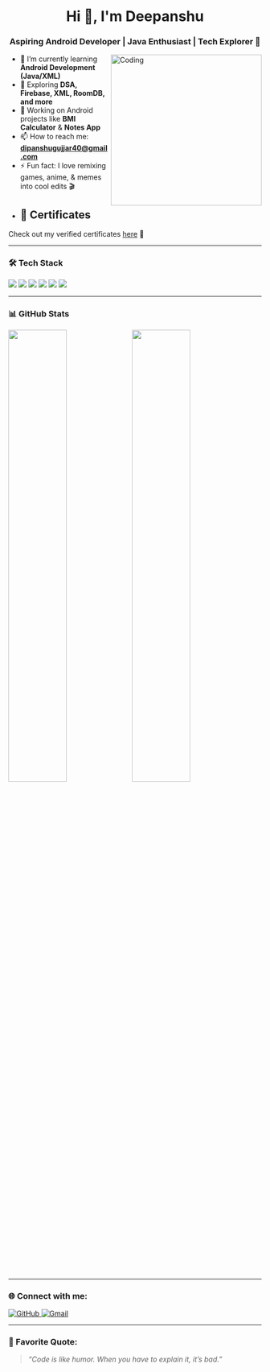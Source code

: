 <h1 align="center">Hi 👋, I'm Deepanshu</h1>
<h3 align="center">Aspiring Android Developer | Java Enthusiast | Tech Explorer 🚀</h3>

<img align="right" alt="Coding" width="300" src="https://cdn.dribbble.com/users/1162077/screenshots/3848914/programmer.gif" />

- 🌱 I’m currently learning **Android Development (Java/XML)**
- 🧠 Exploring **DSA, Firebase, XML, RoomDB, and more**
- 📱 Working on Android projects like **BMI Calculator** & **Notes App**
- 📫 How to reach me: **dipanshugujjar40@gmail.com**
- ⚡ Fun fact: I love remixing games, anime, & memes into cool edits 🎬
- ## 📄 Certificates  
Check out my verified certificates [here](./certificates/README.md) 📜




---

### 🛠️ Tech Stack
<p align="left">
  <img src="https://img.shields.io/badge/Java-ED8B00?style=for-the-badge&logo=java&logoColor=white" />
  <img src="https://img.shields.io/badge/Android-3DDC84?style=for-the-badge&logo=android&logoColor=white" />
  <img src="https://img.shields.io/badge/XML-FF9900?style=for-the-badge&logo=xml&logoColor=white" />
  <img src="https://img.shields.io/badge/Firebase-FFCA28?style=for-the-badge&logo=firebase&logoColor=black" />
  <img src="https://img.shields.io/badge/GitHub-000?style=for-the-badge&logo=github&logoColor=white" />
  <img src="https://img.shields.io/badge/VS%20Code-007ACC?style=for-the-badge&logo=visual-studio-code&logoColor=white" />
</p>

---

### 📊 GitHub Stats
<p align="left">
  <img width="48%" src="https://github-readme-stats.vercel.app/api?username=dev-deepanshu01&show_icons=true&theme=tokyonight" />
  <img width="48%" src="https://github-readme-streak-stats.herokuapp.com?user=dev-deepanshu01&theme=tokyonight" />
</p>

---

### 🌐 Connect with me:
<p>
  <a href="https://github.com/dev-deepanshu01" target="_blank">
    <img alt="GitHub" src="https://img.shields.io/badge/GitHub-%2312100E.svg?&style=for-the-badge&logo=github&logoColor=white"/>
  </a>
  <a href="mailto:deepanshunagar01@gmail.com" target="_blank">
    <img alt="Gmail" src="https://img.shields.io/badge/Gmail-D14836?style=for-the-badge&logo=gmail&logoColor=white"/>
  </a>
</p>

---

### 💬 Favorite Quote:
> _“Code is like humor. When you have to explain it, it’s bad.”_

